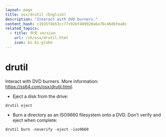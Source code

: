 ```yaml
---
layout: page
title: osx/drutil (English)
description: "Interact with DVD burners."
content_hash: c1915f4b53cc77c92bf489920a6a76c46dbfea8c
related_topics:
  - title: 中文 version
    url: /zh/osx/drutil.html
    icon: bi bi-globe
---
```

# drutil

Interact with DVD burners.
More information: <https://ss64.com/osx/drutil.html>.

- Eject a disk from the drive:

`drutil eject`

- Burn a directory as an ISO9660 filesystem onto a DVD. Don't verify and eject when complete:

`drutil burn -noverify -eject -iso9660`
